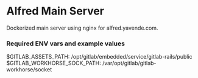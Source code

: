 # Alfred Main Server

Dockerized main server using nginx for alfred.yavende.com.

### Required ENV vars and example values

$GITLAB_ASSETS_PATH:          /opt/gitlab/embedded/service/gitlab-rails/public
$GITLAB_WORKHORSE_SOCK_PATH:  /var/opt/gitlab/gitlab-workhorse/socket

